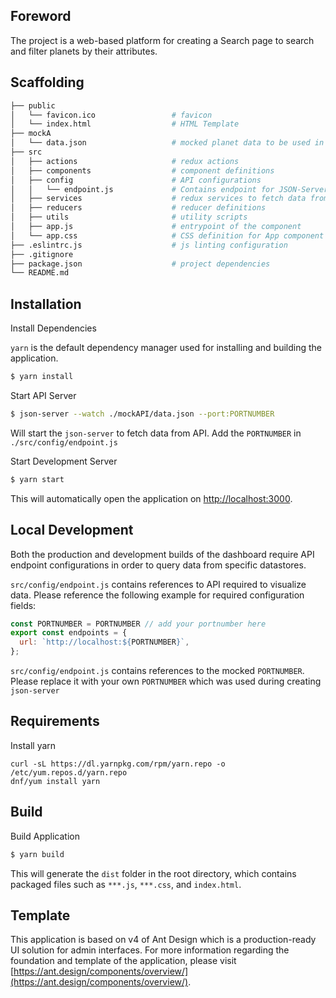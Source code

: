 ## Foreword

The project is a web-based platform for creating a Search page to search and filter planets by their attributes.

## Scaffolding

```bash
├── public
│   └── favicon.ico                 # favicon
│   └── index.html                  # HTML Template
├── mockA
│   └── data.json                   # mocked planet data to be used in JSON-Server
├── src
│   ├── actions                     # redux actions
│   ├── components                  # component definitions
│   ├── config                      # API configurations
│   │   └── endpoint.js             # Contains endpoint for JSON-Server API
│   ├── services                    # redux services to fetch data from API
│   ├── reducers                    # reducer definitions
│   ├── utils                       # utility scripts
│   ├── app.js                      # entrypoint of the component
│   └── app.css                     # CSS definition for App component
├── .eslintrc.js                    # js linting configuration
├── .gitignore
├── package.json                    # project dependencies
└── README.md

```

## Installation

Install Dependencies

`yarn` is the default dependency manager used for installing and building the application.

```bash
$ yarn install
```

Start API Server

```bash
$ json-server --watch ./mockAPI/data.json --port:PORTNUMBER
```

Will start the `json-server` to fetch data from API.
Add the `PORTNUMBER` in `./src/config/endpoint.js`

Start Development Server

```bash
$ yarn start
```

This will automatically open the application on [http://localhost:3000](http://localhost:8000).

## Local Development

Both the production and development builds of the dashboard require API endpoint configurations in order to query data from specific datastores.

`src/config/endpoint.js` contains references to API required to visualize data. Please reference the following example for required configuration fields:

```JavaScript
const PORTNUMBER = PORTNUMBER // add your portnumber here
export const endpoints = {
  url: `http://localhost:${PORTNUMBER}`,
};
```

`src/config/endpoint.js` contains references to the mocked `PORTNUMBER`. Please replace it with your own `PORTNUMBER` which was used during creating `json-server`

## Requirements

Install yarn

```
curl -sL https://dl.yarnpkg.com/rpm/yarn.repo -o /etc/yum.repos.d/yarn.repo
dnf/yum install yarn
```

## Build

Build Application

```bash
$ yarn build
```

This will generate the `dist` folder in the root directory, which contains packaged files such as `***.js`, `***.css`, and `index.html`.

## Template

This application is based on v4 of Ant Design which is a production-ready UI solution for admin interfaces. For more information regarding the foundation and template of the application, please visit [https://ant.design/components/overview/](https://ant.design/components/overview/).
